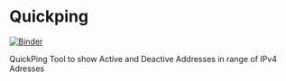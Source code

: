 # Quickping

[![Binder](https://mybinder.org/badge_logo.svg)](https://mybinder.org/v2/gh/sajjadlab/quickping/master)

QuickPing
Tool to show Active and Deactive Addresses in range of IPv4 Adresses
